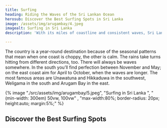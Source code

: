 ```yaml
---
title: Surfing
heading: Riding the Waves of the Sri Lankan Ocean
herosub: Discover the Best Surfing Spots in Sri Lanka
image: /assets/img/arugambay/4.jpeg
imagealt: Surfing in Sri Lanka 
description: 'With its miles of coastline and consistent waves, Sri Lanka has become a premier destination for surfers from around the world.'

---
```



The country is a year-round destination because of the seasonal patterns that mean when one coast is choppy, the other is calm. The rains take turns hitting from different directions, too. There will always be waves somewhere. In the south you’ll find perfection between November and May; on the east coast aim for April to October, when the waves are longer. The most famous areas are Unawatuna and Hikkaduwa in the southwest, Weligama in the south and Arugam Bay in the east.
<br>

{% image "./src/assets/img/arugambay/5.jpeg", "Surfing in Sri Lanka ", "(min-width: 300em) 50vw, 100vw" , "max-width:80%; border-radius: 20px; height:auto; margin:5%;" %}


<h2 class="h2 hero-title title " id="title">
  Discover the Best Surfing Spots
</h2>